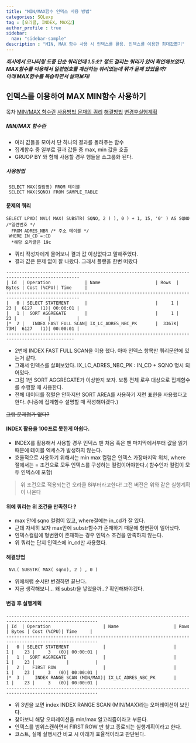 ```yaml
---
title: "MIN/MAX함수 인덱스 사용 방법"
categories: SQLexp
tag : [오라클, INDEX, MAX값]
author_profile : true 
sidebar:
  nav: "sidebar-sample"
description : "MIN, MAX 함수 사용 시 인덱스를 활용. 인덱스를 이용한 최대값뽑기"
---
```


___회사에서 모니터링 도중 단순 쿼리인데 1.5초? 정도 걸리는 쿼리가 있어 확인해보았다.___   
___MAX함수를 이용해서 일련번호를 계산하는 쿼리었는데 뭐가 문제 있었을까?___   
___아래 MAX함수를 복습하면서 살펴보자!___

## 인덱스를 이용하여 MAX MIN함수 사용하기
  목차 
  [MIN/MAX 함수란](#minmax-함수란)
[사용방법 ](#사용방법 )
[문재의 쿼리](#문제의-쿼리)
[해결방법](#해결방법)
[변경후실행계획](#변경-후-실행계획)

##### MIN/MAX 함수란
- 여러 값들을 모아서 단 하나의 결과를 돌려주는 함수
- 집계함수 중 일부로 결과 값들 중 max, min 값을 호출
- GRUOP BY 와 함께 사용할 경우 행들을 소그룹화 된다.

##### 사용방법 
```` 
 SELECT MAX(컬럼명) FROM 테이블 
 SELECT MAX(SQNO) FROM SAMPLE_TABLE 
```` 

#### 문제의 쿼리 
```
SELECT LPAD( NVL( MAX( SUBSTR( SQNO, 2 ) ), 0 ) + 1, 15, '0' ) AS SQNO /*일련번호 */
  FROM ADRES_NBR /* 주소 테이블 */ 
 WHERE IN_CD =:CD
  *해당 오라클은 19c
```

- 쿼리 작성자에게 물어보니 결과 값 이상없다고 말해주었다.
- 결과 값은 문제 없이 잘 나왔다. 그래서 플랜을 한번 떠봤다
 
```
--------------------------------------------------------------------------------------------------
| Id  | Operation             | Name                     | Rows  | Bytes | Cost (%CPU)| Time     |
--------------------------------------------------------------------------------------------------
|   0 | SELECT STATEMENT      |                          |     1 |    23 |  6127   (1)| 00:00:01 |
|   1 |  SORT AGGREGATE       |                          |     1 |    23 |            |          |
|*  2 |   INDEX FAST FULL SCAN| IX_LC_ADRES_NBC_PK       |  3367K|    73M|  6127   (1)| 00:00:01 |
------------------------------------------------------------------------------------------------
 ````

 - 2번에  INDEX FAST FULL SCAN을 이용 했다. 아마 인덱스 항목만 쿼리문안에 있는거 같다. 
 - 그래서 인덱스를 살펴보았다. IX_LC_ADRES_NBC_PK  : IN_CD + SQNO 명시 되어있다.
 - 그럼 1번 SORT AGGREGATE가 이상한지 보자. 보통 전체 로우 대상으로 집계함수를 수행할 때 사용한다. 
 - 전체 데이터를 정렬은 안하지만 SORT AREA를 사용하기 저런 표현을 사용했다고한다. (나중에 집계함수 설명할 때 작성해야겠다.)
 

~~그럼 문제점가 없다?~~

#### INDEX 활용을 100프로 못한게 아쉽다.
- INDEX를 활용해서 사용할 경우 인덱스 맨 처음 혹은 맨 마지막에서부터 값을 읽기 때문에 테이블 엑세스가 발생하지 않는다. 
- 효율적으로 사용하기 위해서는 min max 컬럼은 인덱스 가장마지막 위치, where 절에서는 = 조건으로 모두 인덱스를 구성하는 컬럼이어야한다.( 함수인자 컬럼이 모두 인덱스에 포함)
 > 위 조건으로 적용되는건 오라클 8i부터라고한다! 그전 버전은 위와 같은 실행계획이 나온다


#### 위에 쿼리는 위 조건을 만족한다 ?
- max 안에 sqno 컬럼이 있고, where절에는 in_cd가 잘 있다. 
- 근데 자세히 보자 max안에 substr함수가 존재하기 때문에 형변환이 일어났다.
- 인덱스컬럼에 형변환이 존재하는 경우 인덱스 조건을 만족하지 않는다.
- 위 쿼리는 단지 인덱스에 in_cd만 사용했다. 

#### 해결방법
```
 NVL( SUBSTR( MAX( sqno), 2 ) , 0 ) 
 ```

- 위에처럼 순서만 변경하면 끝난다.
- 지금 생각해보니... 왜 substr을 넣었을까...? 확인해봐야겠다.


#### 변경 후 실행계획 

 ```
---------------------------------------------------------------------------------------------------------
| Id  | Operation                    | Name                     | Rows  | Bytes | Cost (%CPU)| Time     |
---------------------------------------------------------------------------------------------------------
|   0 | SELECT STATEMENT             |                          |     1 |    23 |     3   (0)| 00:00:01 |
|   1 |  SORT AGGREGATE              |                          |     1 |    23 |            |          |
|   2 |   FIRST ROW                  |                          |     1 |    23 |     3   (0)| 00:00:01 |
|*  3 |    INDEX RANGE SCAN (MIN/MAX)| IX_LC_ADRES_NBC_PK       |     1 |    23 |     3   (0)| 00:00:01 |
---------------------------------------------------------------------------------------------------------
 ```

 - 위 3번을 보면 index INDEX RANGE SCAN (MIN/MAX)라는 오퍼레이션이 보인다.
 - 찾아보니 해당 오퍼레이션을 min/max 알고리즘이라고 부른다.
 - 인덱스를 범위스캔하면서 FIRST ROW 만 찾고 종료되는 실행계획이라고 한다.
 - 코스트, 실제 실행시간 비교 시 아래가 효율적이라고 판단된다.



